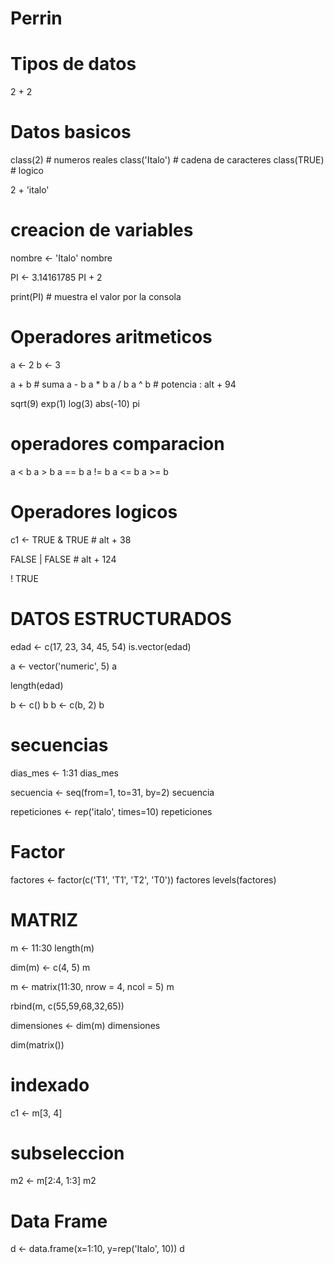 # Perrin

# Tipos de datos

2 + 2

# Datos basicos

class(2) # numeros reales
class('Italo') # cadena de caracteres
class(TRUE) # logico

2 + 'italo'

# creacion de variables

nombre <- 'Italo' 
nombre 

PI <- 3.14161785
PI + 2

print(PI) # muestra el valor por la consola

# Operadores aritmeticos
a <- 2
b <- 3

a + b # suma 
a - b
a * b
a / b
a ^ b # potencia : alt + 94

sqrt(9)
exp(1)
log(3)
abs(-10)
pi

# operadores comparacion

a < b
a > b
a == b
a != b
a <= b
a >= b

# Operadores  logicos

c1 <- TRUE & TRUE # alt + 38

FALSE | FALSE # alt + 124

! TRUE


# DATOS ESTRUCTURADOS

edad <- c(17, 23, 34, 45, 54)
is.vector(edad)

a <- vector('numeric', 5)
a

length(edad)

b <- c()
b
b <- c(b, 2)
b



# secuencias 
dias_mes <- 1:31
dias_mes

secuencia <- seq(from=1, to=31, by=2)
secuencia

repeticiones <- rep('italo', times=10)
repeticiones

# Factor 
factores <- factor(c('T1', 'T1', 'T2', 'T0'))
factores
levels(factores)

# MATRIZ

m <- 11:30
length(m)

dim(m) <- c(4, 5)
m

m <- matrix(11:30, nrow = 4, ncol = 5)
m

rbind(m, c(55,59,68,32,65))

dimensiones <- dim(m)
dimensiones

dim(matrix())

# indexado

c1 <- m[3, 4]

# subseleccion

m2 <- m[2:4, 1:3]
m2


# Data Frame

d <- data.frame(x=1:10, y=rep('Italo', 10))
d
